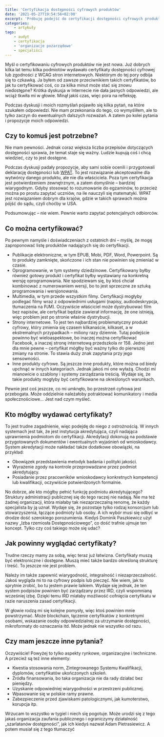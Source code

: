 ```yaml
---
title: 'Certyfikacja dostępności cyfrowych produktów'
date: '2021-05-27T19:54:56+02:00'
excerpt: 'Próbuję podejść do certyfikacji dostępności cyfrowych produktów całościowo. Znaczy się - dość płytko. To jednak jest tylko zaczyn do dyskusji.'
categories:
    - artykuły
tags:
    - audyt
    - certyfikacja
    - 'organizacje pozarządowe'
    - specjaliści
---
```


Myśl o certyfikowaniu cyfrowych produktów nie jest nowa. Już dobrych kilka lat temu kilka podmiotów wydawało certyfikaty dostępności cyfrowej lub zgodności z WCAG stron internetowych. Niektórym do tej pory odbija się to czkawką. Ja byłem od zawsze przeciwnikiem takich certyfikatów, bo jak tu certyfikować coś, co za kilka minut może stać się znowu niedostępne? Krótka dyskusja w Internecie nie dała jasnych odpowiedzi, ale wciąż tkwiła mi w głowie. Minął jakiś czas, więc pora na refleksję.

Podczas dyskusji i moich rozmyślań pojawiło się kilka pytań, na które szukałem odpowiedzi. Nie mam przekonania do tego, co wymyśliłem, ale to tylko zaczyn do ewentualnych dalszych rozważań. A zatem po kolei pytania i propozycje moich odpowiedzi.

## Czy to komuś jest potrzebne?

Nie mam pewności. Jednak coraz większa liczba przepisów dotyczących dostępności sprawia, że temat staje się ważny. Ludzie kupują coś i chcą wiedzieć, czy to jest dostępne.

Podczas dyskusji padały propozycje, aby sami sobie ocenili i przygotowali deklarację dostępności lub [WPAT](https://en.wikipedia.org/wiki/Voluntary_Product_Accessibility_Template). To jest rozwiązanie akceptowalne dla wytwórcy danego produktu, ale nie dla właściciela. Poza tym certyfikacja jest potwierdzeniem zewnętrznym, a zatem domyślnie – bardziej wiarygodnym. Gdyby stosować to rozumowanie do egzaminów, to przecież można po prostu zapytać uczniów, na ile nauczyli się matematyki. WPAT jest rozwiązaniem dobrym dla krajów, gdzie w takich sprawach można pójść do sądu, czyli choćby w USA.

Podsumowując – nie wiem. Pewnie warto zapytać potencjalnych odbiorców.

## Co można certyfikować?

Po pewnym namyśle i doświadczeniach z ostatnich dni – myślę, że mogę zaproponować listę produktów nadających się do certyfikacji.

- Publikacje elektroniczne, w tym EPUB, Mobi, PDF, Word, Powerpoint. Są to produkty zamknięte, skończone i ich stan nie powinien się zmieniać w czasie.
- Oprogramowanie, w tym systemy dziedzinowe. Certyfikowany byłby również gotowy produkt i certyfikat byłby wystawiany na konkretną wersję oprogramowania. Nie spodziewam się, by ktoś chciał kombinować z numerowaniem wersji, bo to jest sprzeczne ze sztuką programowania i wersjonowania.
- Multimedia, w tym przede wszystkim filmy. Certyfikacji mogłyby podlegać filmy wraz z odpowiednimi usługami (napisy, audiodeskrypcja, tłumaczenia na PJM). Oczywiście właściciel może dystrybuować film bez napisów, ale certyfikat będzie zawierał informację, że one istnieją, więc problem jest po stronie właśnie dystrybucji.
- Strony internetowe. To jest ten najbardziej problematyczny produkt cyfrowy, który zmienia się czasem kilkanaście, kilkaset, a w ekstremalnych przypadkach – miliony razy dziennie. Tutaj podejście powinno być wieloaspektowe, bo inaczej można certyfikować Facebook, a inaczej stronę internetową przedszkola nr 158. Jedno jest dla mnie pewne – certyfikat mógłby być ważny tylko do pierwszej zmiany na stronie. To stawia duży znak zapytania przy jego sensowności.
- Inne produkty cyfrowe. Są jeszcze inne produkty, które można od biedy upchnąć w innych kategoriach. Jednak jakoś mi one wyłażą. Chodzi mi mianowicie o szablony i systemy zarządzania treścią. Wydaje się, że takie produkty mogłyby być certyfikowane na określonych warunkach.

Pewnie jest coś jeszcze, co mi umknęło, bo przestrzeń cyfrowa jest przebogata. Może oddzielnie należałoby potraktować komunikatory i media społecznościowe… Jest nad czym myśleć.

## Kto mógłby wydawać certyfikaty?

To jest trudne zagadnienie, więc podejdę do niego z ostrożnością. W innych systemach jest tak, że jest instytucja akredytująca, czyli nadająca uprawnienia podmiotom do certyfikacji. Akredytacji dokonują na podstawie przygotowanych dokumentów i ewentualnych wyjaśnień od wnioskodawcy. System akredytacji może nakładać także dodatkowe obowiązki, na przykład:

- Obowiązek przedstawienia metodyk badania i polityki jakości.
- Wyrażenie zgody na kontrole przeprowadzane przez podmiot akredytujący.
- Posiadanie przez pracowników wnioskodawcy konkretnych kompetencji lub kwalifikacji, oczywiście potwierdzonych formalnie.

No dobrze, ale kto mógłby pełnić funkcję podmiotu akredytującego? Struktury administracji publicznej się do tego raczej nie nadają. Nie ma też żadnej organizacji, która miałaby tak niezaprzeczalną renomę, że każdy specjalista by ją uznał. Wydaje się, że pozostaje tylko rodzaj konsorcjum lub stowarzyszenia, łączące podmioty lub osoby. A ich wybór musi się odbyć w drodze dość szerokiego porozumienia. Kiedyś Dominik Paszkiewicz użył nazwy „Izba rzemiosła Dostępnościowego”, co dość trafnie ujmuje ten koncept. Tylko czy coś takiego może się udać?

## Jak powinny wyglądać certyfikaty?

Trudne rzeczy mamy za sobą, więc teraz już łatwizna. Certyfikaty muszą być elektroniczne i dostępne. Muszą mieć także bardzo określoną strukturę i treść. To jeszcze nie jest problem.

Należy im także zapewnić wiarygodność, integralność i niezaprzeczalność. Jakoś wygląda mi to na cyfrowy podpis lub pieczęć. Nie wiem, jak to sprytnie zrobić, bo tu jestem prawie laikiem. Wydaje się jednak, że ten system podpisów powinien być zarządzany przez IRD, czyli wspomnianą wcześniej izbę. Dzięki temu IRD miałaby możliwość cofnięcia certyfikatu w razie naruszenia zasad certyfikacji.

W głowie rodzą mi się kolejne pomysły, więc ktoś powinien mnie powstrzymać. Może blockchain, łączenie certyfikatów z konkretnymi osobami, wskazanie osoby odpowiedzialnej za utrzymanie dostępności, mikroformaty do oznaczania itd. Może jednak nie wszystko od razu.

## Czy mam jeszcze inne pytania?

Oczywiście! Powyżej to tylko aspekty rynkowe, organizacyjne i techniczne. A przecież są też inne elementy:

- Kwestia stosowania norm, Zintegrowanego Systemu Kwalifikacji, dyplomów, certyfikatów ukończonych szkoleń.
- Źródła finansowania, bo taka organizacja nie da rady działać bez pieniędzy.
- Uzyskanie odpowiedniej wiarygodności w przestrzeni publicznej.
- Wpasowanie się w polskie ramy prawne.
- Zabezpieczenie przed zjawiskami patologicznymi, jak kumoterstwo, korupcja itp.

Wrzucam to wszystko w tygiel i niech się pogotuje. Może urodzi się z tego jakaś organizacja zaufania publicznego i ograniczymy działalność „szarlatanów dostępności”, jak ich kiedyś nazwał Adam Pietrasiewicz. A potem musiał się z tego tłumaczyć
